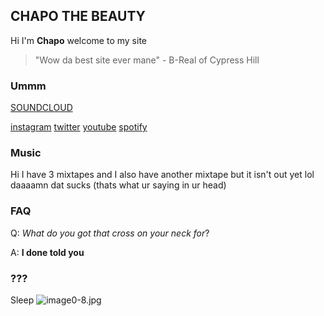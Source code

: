## CHAPO THE BEAUTY

Hi I'm **Chapo** welcome to my site

> "Wow da best site ever mane" - B-Real of Cypress Hill


### Ummm
[SOUNDCLOUD](https://soundcloud.com/chapothebeauty "SOUNDCLOUD")


[instagram](https://instagram.com/chapothebeauty "instagram")
[twitter](https://twitter.com/chapothebeauty "twitter")
[youtube](https://www.youtube.com/channel/UC7lng407qfPKmlQBQSOmatQ "youtube")
[spotify](https://open.spotify.com/artist/50IdS28e1U2130dN475nRE "spotify")



### Music

Hi I have 3 mixtapes and I also have another mixtape but it isn't out yet lol daaaamn dat sucks (thats what ur saying in ur head)

### FAQ

Q: _What do you got that cross on your neck for_?

A: **I done told you**




### ???

Sleep
![image0-8.jpg]({{site.baseurl}}/image0-8.jpg)

